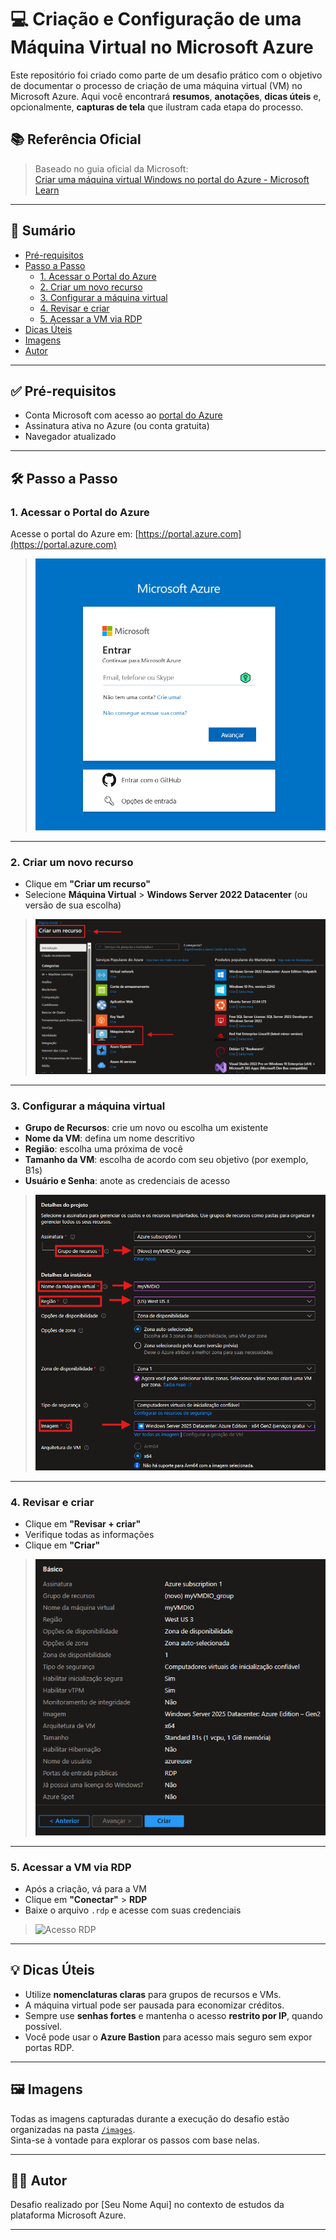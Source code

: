 # 💻 Criação e Configuração de uma Máquina Virtual no Microsoft Azure

Este repositório foi criado como parte de um desafio prático com o objetivo de documentar o processo de criação de uma máquina virtual (VM) no Microsoft Azure. Aqui você encontrará **resumos**, **anotações**, **dicas úteis** e, opcionalmente, **capturas de tela** que ilustram cada etapa do processo.

## 📚 Referência Oficial

> Baseado no guia oficial da Microsoft:  
> [Criar uma máquina virtual Windows no portal do Azure - Microsoft Learn](https://learn.microsoft.com/pt-br/azure/virtual-machines/windows/quick-create-portal)

---

## 🧾 Sumário

- [Pré-requisitos](#pré-requisitos)
- [Passo a Passo](#passo-a-passo)
  - [1. Acessar o Portal do Azure](#1-acessar-o-portal-do-azure)
  - [2. Criar um novo recurso](#2-criar-um-novo-recurso)
  - [3. Configurar a máquina virtual](#3-configurar-a-máquina-virtual)
  - [4. Revisar e criar](#4-revisar-e-criar)
  - [5. Acessar a VM via RDP](#5-acessar-a-vm-via-rdp)
- [Dicas Úteis](#dicas-úteis)
- [Imagens](#imagens)
- [Autor](#autor)

---

## ✅ Pré-requisitos

- Conta Microsoft com acesso ao [portal do Azure](https://portal.azure.com/)
- Assinatura ativa no Azure (ou conta gratuita)
- Navegador atualizado

---

## 🛠️ Passo a Passo

### 1. Acessar o Portal do Azure

Acesse o portal do Azure em: [https://portal.azure.com](https://portal.azure.com)

> ![Acessando o Portal do Azure](images/passo1-acesso-portal.png)

---

### 2. Criar um novo recurso

- Clique em **"Criar um recurso"**
- Selecione **Máquina Virtual** > **Windows Server 2022 Datacenter** (ou versão de sua escolha)

> ![Criar novo recurso](images/passo2-criar-recurso.png)

---

### 3. Configurar a máquina virtual

- **Grupo de Recursos**: crie um novo ou escolha um existente  
- **Nome da VM**: defina um nome descritivo  
- **Região**: escolha uma próxima de você  
- **Tamanho da VM**: escolha de acordo com seu objetivo (por exemplo, B1s)  
- **Usuário e Senha**: anote as credenciais de acesso

> ![Configurações da VM](images/passo3-configuracoes.png)

---

### 4. Revisar e criar

- Clique em **"Revisar + criar"**
- Verifique todas as informações
- Clique em **"Criar"**

> ![Revisão da VM](images/passo4-revisar.png)

---

### 5. Acessar a VM via RDP

- Após a criação, vá para a VM
- Clique em **"Conectar"** > **RDP**
- Baixe o arquivo `.rdp` e acesse com suas credenciais

> ![Acesso RDP](images/passo5-rdp.png)

---

## 💡 Dicas Úteis

- Utilize **nomenclaturas claras** para grupos de recursos e VMs.
- A máquina virtual pode ser pausada para economizar créditos.
- Sempre use **senhas fortes** e mantenha o acesso **restrito por IP**, quando possível.
- Você pode usar o **Azure Bastion** para acesso mais seguro sem expor portas RDP.

---

## 🖼️ Imagens

Todas as imagens capturadas durante a execução do desafio estão organizadas na pasta [`/images`](images/).  
Sinta-se à vontade para explorar os passos com base nelas.

---

## 👨‍💻 Autor

Desafio realizado por [Seu Nome Aqui] no contexto de estudos da plataforma Microsoft Azure.

---

